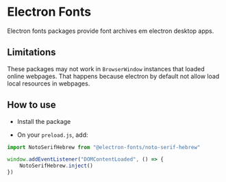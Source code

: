 # Electron Fonts

Electron fonts packages provide font archives em electron desktop apps.

## Limitations

These packages may not work in `BrowserWindow` instances that loaded online webpages. That happens because electron by default not allow load local resources in webpages.

## How to use

* Install the package

* On your `preload.js`, add:

```ts
import NotoSerifHebrew from "@electron-fonts/noto-serif-hebrew"

window.addEventListener("DOMContentLoaded", () => {
    NotoSerifHebrew.inject()
})
```